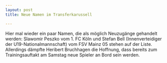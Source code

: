 ```yaml
---
layout: post
title: Neue Namen im Transferkarussell

---
```


Hier mal wieder ein paar Namen, die als möglich Neuzugänge gehandelt werden: Slawomir Peszko vom 1. FC Köln und Stefan Bell (Innenverteidiger der U19-Nationalmannschaft) vom FSV Mainz 05 stehen auf der Liste. Allerdings dämpfte Heribert Bruchhagen die Hoffnung, dass bereits zum Trainingsauftakt am Samstag neue Spieler an Bord sein werden.


